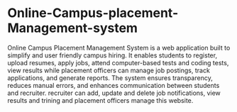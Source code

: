 # Online-Campus-placement-Management-system
Online Campus Placement Management System is a web application built to simplify and user friendly campus hiring. It enables students to register, upload resumes, apply jobs, attend computer-based tests and coding tests, view results while placement officers can manage job postings, track applications, and generate reports. The system ensures transparency, reduces manual errors, and enhances communication between students and recruiter. recruiter can add, update and delete job notifications, view results and trining and placement officers manage this website.
